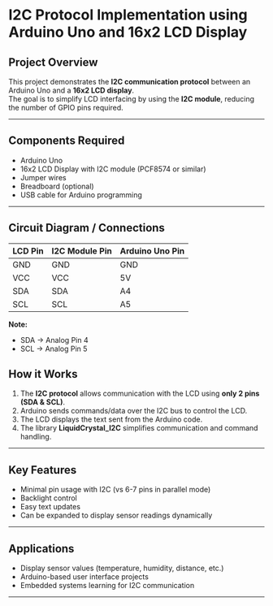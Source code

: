 # I2C Protocol Implementation using Arduino Uno and 16x2 LCD Display

## Project Overview
This project demonstrates the **I2C communication protocol** between an Arduino Uno and a **16x2 LCD display**.  
The goal is to simplify LCD interfacing by using the **I2C module**, reducing the number of GPIO pins required.

---

## Components Required
- Arduino Uno  
- 16x2 LCD Display with I2C module (PCF8574 or similar)  
- Jumper wires  
- Breadboard (optional)  
- USB cable for Arduino programming  

---

## Circuit Diagram / Connections
| LCD Pin | I2C Module Pin | Arduino Uno Pin |
|---------|----------------|----------------|
| GND     | GND            | GND            |
| VCC     | VCC            | 5V             |
| SDA     | SDA            | A4             |
| SCL     | SCL            | A5             |

**Note:**  
- SDA → Analog Pin 4  
- SCL → Analog Pin 5  

## How it Works

1. The **I2C protocol** allows communication with the LCD using **only 2 pins (SDA & SCL)**.
2. Arduino sends commands/data over the I2C bus to control the LCD.
3. The LCD displays the text sent from the Arduino code.
4. The library **LiquidCrystal\_I2C** simplifies communication and command handling.

---

## Key Features

* Minimal pin usage with I2C (vs 6-7 pins in parallel mode)
* Backlight control
* Easy text updates
* Can be expanded to display sensor readings dynamically

---

## Applications

* Display sensor values (temperature, humidity, distance, etc.)
* Arduino-based user interface projects
* Embedded systems learning for I2C communication

---

